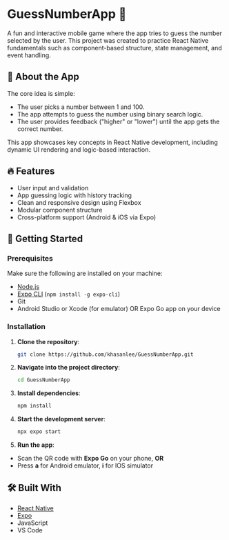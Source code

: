 # GuessNumberApp 🎯

A fun and interactive mobile game where the app tries to guess the number selected by the user. This project was created to practice React Native fundamentals such as component-based structure, state management, and event handling.

## 📱 About the App

The core idea is simple:  
- The user picks a number between 1 and 100.
- The app attempts to guess the number using binary search logic.
- The user provides feedback ("higher" or "lower") until the app gets the correct number.

This app showcases key concepts in React Native development, including dynamic UI rendering and logic-based interaction.

## 🔥 Features

- User input and validation
- App guessing logic with history tracking
- Clean and responsive design using Flexbox
- Modular component structure
- Cross-platform support (Android & iOS via Expo)

## 🚀 Getting Started

### Prerequisites

Make sure the following are installed on your machine:

- [Node.js](https://nodejs.org/)
- [Expo CLI](https://docs.expo.dev/workflow/expo-cli/) (`npm install -g expo-cli`)
- Git
- Android Studio or Xcode (for emulator) OR Expo Go app on your device

### Installation

1. **Clone the repository**:
   ```bash
   git clone https://github.com/khasanlee/GuessNumberApp.git

2. **Navigate into the project directory**:
   ```bash
   cd GuessNumberApp
3. **Install dependencies**:
   ```bash
   npm install
4. **Start the development server**:
   ```bash
   npx expo start
5. **Run the app**:
  - Scan the QR code with **Expo Go** on your phone, **OR**
  - Press **a** for Android emulator, **i** for IOS simulator

## 🛠️ Built With
- [React Native](https://reactnative.dev/)
- [Expo](https://expo.dev/)
- JavaScript
- VS Code
